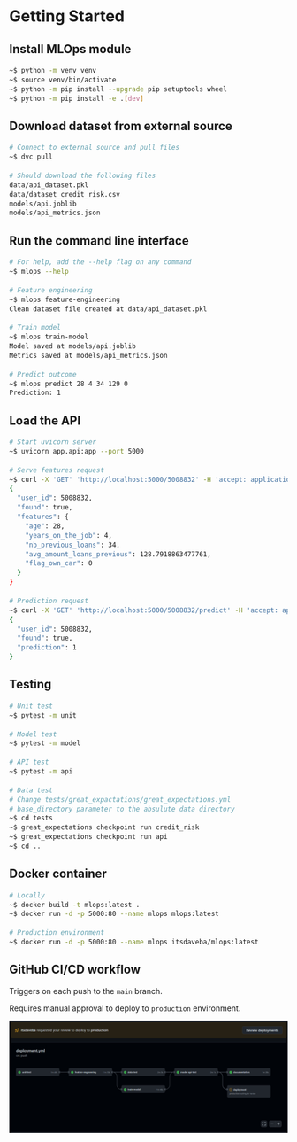 # Getting Started

## Install MLOps module

```bash
~$ python -m venv venv
~$ source venv/bin/activate
~$ python -m pip install --upgrade pip setuptools wheel
~$ python -m pip install -e .[dev]
```

## Download dataset from external source

```bash
# Connect to external source and pull files
~$ dvc pull

# Should download the following files
data/api_dataset.pkl
data/dataset_credit_risk.csv
models/api.joblib
models/api_metrics.json
```

## Run the command line interface

```bash
# For help, add the --help flag on any command
~$ mlops --help

# Feature engineering
~$ mlops feature-engineering
Clean dataset file created at data/api_dataset.pkl

# Train model
~$ mlops train-model
Model saved at models/api.joblib
Metrics saved at models/api_metrics.json

# Predict outcome
~$ mlops predict 28 4 34 129 0
Prediction: 1
```

## Load the API

```bash
# Start uvicorn server
~$ uvicorn app.api:app --port 5000

# Serve features request
~$ curl -X 'GET' 'http://localhost:5000/5008832' -H 'accept: application/json'
{
  "user_id": 5008832,
  "found": true,
  "features": {
    "age": 28,
    "years_on_the_job": 4,
    "nb_previous_loans": 34,
    "avg_amount_loans_previous": 128.7918863477761,
    "flag_own_car": 0
  }
}

# Prediction request
~$ curl -X 'GET' 'http://localhost:5000/5008832/predict' -H 'accept: application/json'
{
  "user_id": 5008832,
  "found": true,
  "prediction": 1
}
```

## Testing

```bash
# Unit test
~$ pytest -m unit

# Model test
~$ pytest -m model

# API test
~$ pytest -m api

# Data test
# Change tests/great_expactations/great_expectations.yml
# base_directory parameter to the absulute data directory
~$ cd tests
~$ great_expectations checkpoint run credit_risk
~$ great_expectations checkpoint run api
~$ cd ..
```

## Docker container

```bash
# Locally
~$ docker build -t mlops:latest .
~$ docker run -d -p 5000:80 --name mlops mlops:latest

# Production environment
~$ docker run -d -p 5000:80 --name mlops itsdaveba/mlops:latest
```

## GitHub CI/CD workflow

Triggers on each push to the ``main`` branch.

Requires manual approval to deploy to ``production`` environment.

![workflow](workflow.png)